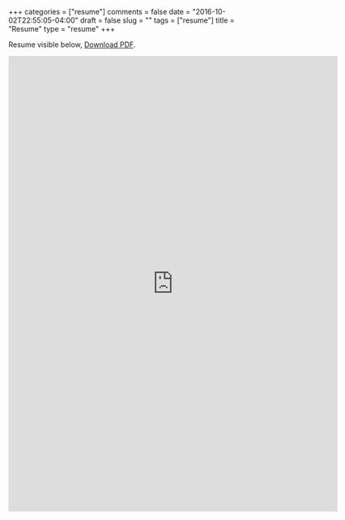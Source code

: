 +++
categories = ["resume"]
comments = false
date = "2016-10-02T22:55:05-04:00"
draft = false
slug = ""
tags = ["resume"]
title = "Resume"
type = "resume"
+++

Resume visible below, <a href="https://drive.google.com/open?id=10K82UV2uTGxjshff_-suJtjVs2SXJIVv">Download PDF</a>.

<iframe src="http://docs.google.com/gview?url=https://drive.google.com/open?id=10K82UV2uTGxjshff_-suJtjVs2SXJIVv&embedded=true" style="width:650px; height:900px;" frameborder="0"></iframe>

